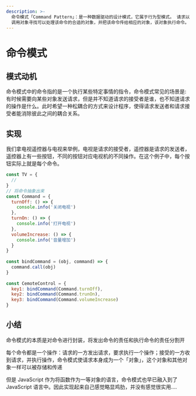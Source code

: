 ```yaml
---
description: >-
  命令模式「Command Pattern」：是一种数据驱动的设计模式，它属于行为型模式。 请求以命令的形式包裹在对象中，并传给调用对象。 
  调用对象寻找可以处理该命令的合适的对象，并把该命令传给相应的对象，该对象执行命令。
---
```


# 命令模式

## 模式动机

命令模式中的命令指的是一个执行某些特定事情的指令，命令模式常见的场景是: 有时候需要向某些对象发送请求，但是并不知道请求的接受者是谁，也不知道请求的操作是什么。此时希望一种松耦合的方式来设计程序，使得请求发送者和请求接受者能消除彼此之间的耦合关系。

## 实现

我们拿电视遥控器与电视来举例，电视是请求的接受者，遥控器是请求的发送者，遥控器上有一些按钮，不同的按钮对应电视机的不同操作。在这个例子中，每个按钮实际上就是每个命令。

```javascript
const TV = {
  // 
}
// 将命令抽象出来
const Command = {
  turnOff: () => {
    console.info('关闭电视')
  },
  turnOn: () => {
    console.info('打开电视')
  },
  volumeIncrease: () => {
    console.info('音量增加')
  }
}
​
const bindCommand = (obj, command) => {
  command.call(obj)
}
​
const CemoteControl = {
  key1: bindCommand(Command.turnOff),
  key2: bindCommand(Command.trunOn),
  key3: bindCommand(Command.volumeIncrease)
}
```

## 小结

命令模式的本质是对命令进行封装，将发出命令的责任和执行命令的责任分割开

每个命令都是一个操作：请求的一方发出请求，要求执行一个操作；接受的一方收到请求，并执行操作，命令模式使请求本身成为一个「对象」，这个对象和其他对象一样可以被存储和传递

但是 JavaScript 作为将函数作为一等对象的语言，命令模式也早已融入到了 JavaScript 语言中。因此实现起来自己感觉略显鸡肋，并没有感觉很实用….


